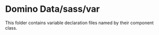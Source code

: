 # Domino Data/sass/var

This folder contains variable declaration files named by their component class.

